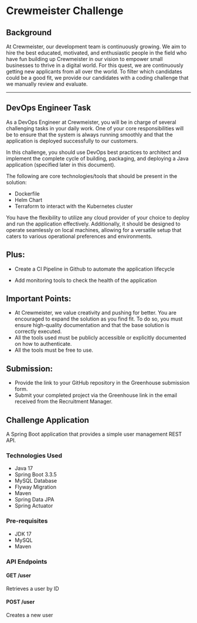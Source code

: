 # Crewmeister Challenge

## Background

At Crewmeister, our development team is continuously growing. We aim to hire the best educated, motivated, and enthusiastic people in the field who have fun building up Crewmeister in our vision to empower small businesses to thrive in a digital world. For this quest, we are continuously getting new applicants from all over the world. To filter which candidates could be a good fit, we provide our candidates with a coding challenge that we manually review and evaluate.

---

## DevOps Engineer Task

As a DevOps Engineer at Crewmeister, you will be in charge of several challenging tasks in your daily work. One of your core responsibilities will be to ensure that the system is always running smoothly and that the application is deployed successfully to our customers.

In this challenge, you should use DevOps best practices to architect and implement the complete cycle of building, packaging, and deploying a Java application (specified later in this document). 

The following are core technologies/tools that should be present in the solution:

- Dockerfile
- Helm Chart
- Terraform to interact with the Kubernetes cluster

You have the flexibility to utilize any cloud provider of your choice to deploy and run the application effectively. Additionally, it should be designed to operate seamlessly on local machines, allowing for a versatile setup that caters to various operational preferences and environments.

## Plus:

- Create a CI Pipeline in Github to automate the application lifecycle

- Add monitoring tools to check the health of the application

## Important Points:

- At Crewmeister, we value creativity and pushing for better. You are encouraged to expand the solution as you find fit. To do so, you must ensure high-quality documentation and that the base solution is correctly executed.
- All the tools used must be publicly accessible or explicitly documented on how to authenticate.
- All the tools must be free to use.

 ## Submission:
- Provide the link to your GitHub repository in the Greenhouse submission form.
- Submit your completed project via the Greenhouse link in the email received from the Recruitment Manager.

## Challenge Application

A Spring Boot application that provides a simple user management REST API.

### Technologies Used

- Java 17
- Spring Boot 3.3.5
- MySQL Database
- Flyway Migration
- Maven
- Spring Data JPA
- Spring Actuator

### Pre-requisites

- JDK 17
- MySQL
- Maven

### API Endpoints

#### GET /user

Retrieves a user by ID

#### POST /user

Creates a new user

